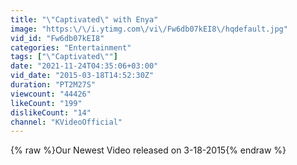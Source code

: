 ```yaml
---
title: "\"Captivated\" with Enya"
image: "https:\/\/i.ytimg.com\/vi\/Fw6db07kEI8\/hqdefault.jpg"
vid_id: "Fw6db07kEI8"
categories: "Entertainment"
tags: ["\"Captivated\""]
date: "2021-11-24T04:35:06+03:00"
vid_date: "2015-03-18T14:52:30Z"
duration: "PT2M27S"
viewcount: "44426"
likeCount: "199"
dislikeCount: "14"
channel: "KVideoOfficial"
---
```

{% raw %}Our Newest Video released on 3-18-2015{% endraw %}
